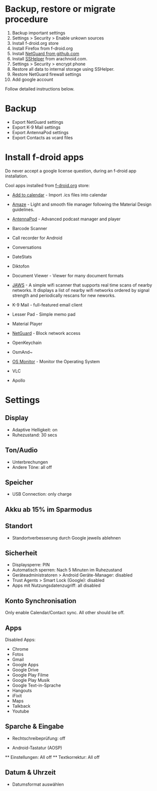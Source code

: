 # Backup, restore or migrate procedure

1. Backup important settings
2. Settings > Security > Enable unkown sources
3. Install f-droid.org store
4. Install Firefox from f-droid.org
5. Install [NetGuard from github.com](https://github.com/M66B/NetGuard/releases)
6. Install [SSHelper](http://arachnoid.com/android/SSHelper/resources/SSHelper.apk) from arachnoid.com.
7. Settings > Security > encrypt phone
8. Restore all data to internal storage using SSHelper.
9. Restore NetGuard firewall settings
10. Add google account

Follow detailed instructions below.

# Backup

* Export NetGuard settings
* Export K-9 Mail settings
* Export AntennaPod settings
* Export Contacts as vcard files

# Install f-droid apps

Do never accept a google license question, during an f-droid app installation.

Cool apps installed from [f-droid.org](http://f-droid.org) store:

* [Add to calendar](https://f-droid.org/repository/browse/?fdfilter=calendar&fdid=org.dgtale.icsimport) - Import .ics files into calendar

* [Amaze](https://f-droid.org/repository/browse/?fdfilter=amaze&fdid=com.amaze.filemanager) - Light and smooth file manager following the Material Design guidelines.

* [AntennaPod](https://f-droid.org/repository/browse/?fdfilter=antennapod&fdid=de.danoeh.antennapod) - Advanced podcast manager and player

* Barcode Scanner

* Call recorder for Android

* Conversations

* DateStats

* Diktofon

* Document Viewer - Viewer for many document formats

* [JAWS](https://f-droid.org/repository/browse/?fdfilter=jaws&fdid=is.pinterjann.jaws) - A simple wifi scanner that supports real time scans of nearby networks. It displays a list of nearby wifi networks ordered by signal strength and periodically rescans for new neworks.

* K-9 Mail - full-featured email client

* Lesser Pad - Simple memo pad

* Material Player

* [NetGuard](https://f-droid.org/repository/browse/?fdfilter=netguard&fdid=eu.faircode.netguard) - Block network access

* OpenKeychain

* OsmAnd~

* [OS Monitor](https://f-droid.org/repository/browse/?fdfilter=os+monitor&fdid=com.eolwral.osmonitor) - Monitor the Operating System

* VLC

* Apollo

# Settings

## Display

* Adaptive Helligkeit: on
* Ruhezustand: 30 secs

## Ton/Audio

* Unterbrechungen
* Andere Töne: all off

## Speicher

* USB Connection: only charge

## Akku ab 15% im Sparmodus

## Standort

* Standortverbesserung durch Google jeweils ablehnen

## Sicherheit

* Displaysperre: PIN
* Automatisch sperren: Nach 5 Minuten im Ruhezustand
* Geräteadministratoren > Android Geräte-Manager: disabled
* Trust Agents > Smart Lock (Google): disabled
* Apps mit Nutzungsdatenzugriff: all disabled

## Konto Synchronisation

Only enable Calendar/Contact sync. All other should be off.

## Apps

Disabled Apps:

* Chrome
* Fotos
* Gmail
* Google Apps
* Google Drive
* Google Play Filme
* Google Play Musik
* Google Text-in-Sprache
* Hangouts
* iFixit
* Maps
* Talkback
* Youtube

## Sparche & Eingabe

* Rechtschreibeprüfung: off

* Android-Tastatur (AOSP)

** Einstellungen: All off
** Textkorrektur: All off

## Datum & Uhrzeit

* Datumsformat auswählen
